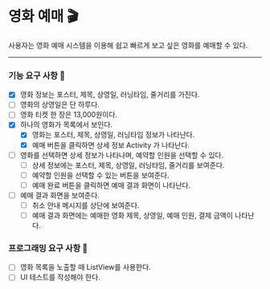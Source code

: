 # 영화 예매 🎬
사용자는 영화 예매 시스템을 이용해 쉽고 빠르게 보고 싶은 영화를 예매할 수 있다.

---

### 기능 요구 사항 🔨

- [x] 영화 정보는 포스터, 제목, 상영일, 러닝타임, 줄거리를 가진다.
- [ ] 영화의 상영일은 단 하루다.
- [ ] 영화 티켓 한 장은 13,000원이다.
- [x] 하나의 영화가 목록에서 보인다.
  - [x] 영화는 포스터, 제목, 상영일, 러닝타임 정보가 나타난다.
  - [x] 예매 버튼을 클릭하면 상세 정보 Activity 가 나타난다.
- [ ] 영화를 선택하면 상세 정보가 나타나며, 예약할 인원을 선택할 수 있다.
  - [ ] 상세 정보에는 포스터, 제목, 상영일, 러닝타임, 줄거리를 보여준다.
  - [ ] 예약할 인원을 선택할 수 있는 버튼을 보여준다.
  - [ ] 예매 완료 버튼을 클릭하면 예매 결과 화면이 나타난다.
- [ ] 예매 결과 화면을 보여준다.
  - [ ] 취소 안내 메시지를 상단에 보여준다.
  - [ ] 예매 결과 화면에는 예매한 영화 제목, 상영일, 예매 인원, 결제 금액이 나타난다.

### 프로그래밍 요구 사항 💭

- [ ] 영화 목록을 노출할 때 ListView를 사용한다.
- [ ] UI 테스트를 작성해야 한다.
